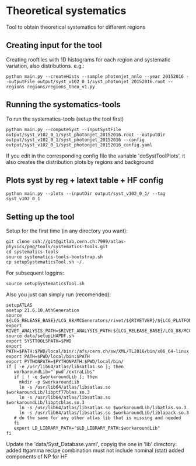 Theoretical systematics
=========================

Tool to obtain theoretical systematics for different regions

## Creating input for the tool

Creating rooftiles with 1D histograms for each region and systematic variation, also distributions. e.g.:
    
    python main.py --createHists --sample photonjet_nnlo --year 20152016 --outputFile output/syst_v102_0_1/syst_photonjet_20152016.root --regions regions/regions_theo_v1.py

## Running the systematics-tools

To run the systematics-tools (setup the tool first)

	python main.py --computeSyst --inputSystFile output/syst_v102_0_1/syst_photonjet_20152016.root --outputDir output/syst_v102_0_1/syst_photonjet_20152016 --config output/syst_v102_0_1/syst_photonjet_20152016_config.yaml

If you edit in the corresponding config file the variable 'doSystToolPlots', it also creates the distribution plots by regions and background

## Plots syst by reg + latext table + HF config

	python main.py --plots --inputDir output/syst_v102_0_1/ --tag syst_v102_0_1

## Setting up the tool

Setup for the first time (in any directory you want):

	git clone ssh://git@gitlab.cern.ch:7999/atlas-physics/pmg/tools/systematics-tools.git
	cd systematics-tools
	source systematics-tools-bootstrap.sh
	cp setupSystematicsTool.sh ~/.

For subsequent loggins:

	source setupSystematicsTool.sh 

Also you just can simply run (recomended):

	setupATLAS
	asetup 21.6.10,AthGeneration
	source ${LCG_RELEASE_BASE}/LCG_88/MCGenerators/rivet/${RIVETVER}/${LCG_PLATFORM}/rivetenv.sh
	export RIVET_ANALYSIS_PATH=$RIVET_ANALYSIS_PATH:${LCG_RELEASE_BASE}/LCG_88/MCGenerators/rivet/${RIVETVER}/${LCG_PLATFORM}/share/Rivet
	source data/setupLHAPDF.sh
	export SYSTTOOLSPATH=$PWD
	export PATH=$PATH:$PWD/local/bin/:/afs/cern.ch/sw/XML/TL2016/bin/x86_64-linux
	export PATH=$PWD/local/bin:$PATH
	export PYTHONPATH=$PYTHONPATH:$PWD/local/bin/
	if [ -e /usr/lib64/atlas/libsatlas.so ]; then
	   workaroundLib="`pwd`/extraLibs"
	   if [ ! -e $workaroundLib ]; then
	     mkdir -p $workaroundLib
	     ln -s /usr/lib64/atlas/libsatlas.so $workaroundLib/libptf77blas.so.3
	     ln -s /usr/lib64/atlas/libsatlas.so $workaroundLib/libptcblas.so.3
	     ln -s /usr/lib64/atlas/libsatlas.so $workaroundLib/libatlas.so.3
	     ln -s /usr/lib64/atlas/libsatlas.so $workaroundLib/liblapack.so.3 
	   # do the same for any other atlas lib that is missing and needed
	   fi
	   export LD_LIBRARY_PATH="$LD_LIBRARY_PATH:$workaroundLib"
	fi


Update the 'data/Syst_Database.yaml', copyig the one in 'lib' directory:
	added ttgamma recipe
	combination must not include nominal (stat)
	added components of NP for HF


